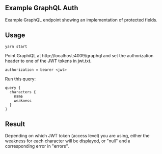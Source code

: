 Example GraphQL Auth
--------------------

Example GraphQL endpoint showing an implementation of protected fields.

Usage
-----
    yarn start

Point GraphiQL at http://localhost:4009/graphql and set the authorization header to one of the JWT tokens in jwt.txt.

    authorization = bearer <jwt>

Run this query:

    query {
      characters {
        name
        weakness
      }
    }

Result
------
Depending on which JWT token (access level) you are using, either the weakness for each character will be displayed, or "null" and a corresponding error in "errors".
